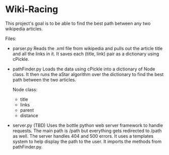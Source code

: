 Wiki-Racing
===========
This project's goal is to be able to find the best path between any two 
wikipedia articles. 

Files:
- parser.py
	Reads the .xml file from wikipedia and pulls out the article title and all
	the links in it. It saves each (title, link) pair as a dictionary using
	cPickle.

- pathFinder.py
	Loads the data using cPickle into a dictionary of Node class. It then runs
	the aStar algorithm over the dictionary to find the best path between the
	two articles.
	
	Node class:
	- title
	- links
	- parent
	- distance

- server.py (TBD)
	Uses the bottle python web server framework to handle requests. The main path is
	/path but everything gets redirected to /path as well. The server handles 404 and
	500 errors. It uses a templates system to help display the path to the user. It imports
	the methods from pathFinder.py.